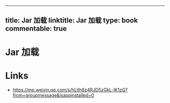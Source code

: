 
---
title: Jar 加载
linktitle: Jar 加载
type: book
commentable: true
---

# Jar 加载

# Links

- https://mp.weixin.qq.com/s/hLtIh8z4RJD5zGkL-lK1zQ?from=groupmessage&isappinstalled=0

    